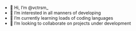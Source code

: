 - 👋 Hi, I’m @vctrsm_
- 👀 I’m interested in all manners of developing
- 🌱 I’m currently learning loads of coding languages
- 💞️ I’m looking to collaborate on projects under development

<!---
N0xDev/N0xDev is a ✨ special ✨ repository because its `README.md` (this file) appears on your GitHub profile.
You can click the Preview link to take a look at your changes.
--->
